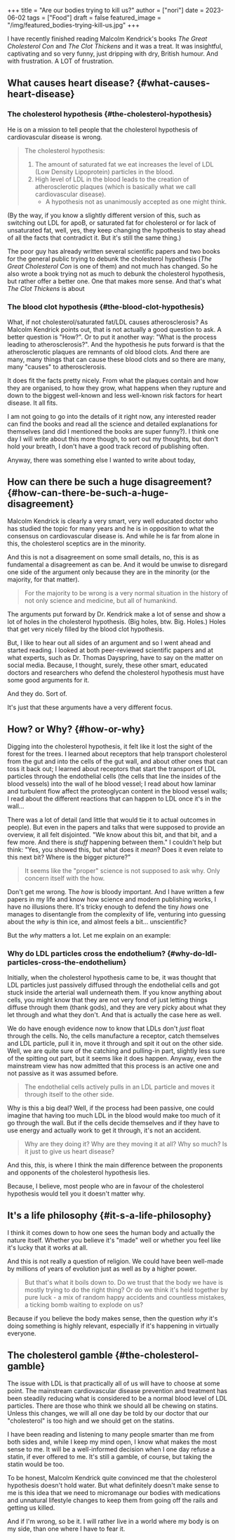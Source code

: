 +++
title = "Are our bodies trying to kill us?"
author = ["nori"]
date = 2023-06-02
tags = ["Food"]
draft = false
featured_image = "/img/featured_bodies-trying-kill-us.jpg"
+++

I have recently finished reading Malcolm Kendrick's books _The Great Cholesterol Con_ and _The Clot Thickens_ and it was a treat. It was insightful, captivating and so very funny, just dripping with dry, British humour. And with frustration. A LOT of frustration.


## What causes heart disease? {#what-causes-heart-disease}


### The cholesterol hypothesis {#the-cholesterol-hypothesis}

He is on a mission to tell people that the cholesterol hypothesis of cardiovascular disease is wrong.

> The cholesterol hypothesis:
>
> 1.  The amount of saturated fat we eat increases the level of LDL (Low Density Lipoprotein) particles in the blood.
> 2.  High level of LDL in the blood leads to the creation of atherosclerotic plaques (which is basically what we call cardiovascular disease).
>     -   A hypothesis not as unanimously accepted as one might think.

(By the way, if you know a slightly different version of this, such as switching out LDL for apoB, or saturated fat for cholesterol or for lack of unsaturated fat, well, yes, they keep changing the hypothesis to stay ahead of all the facts that contradict it. But it's still the same thing.)

The poor guy has already written several scientific papers and two books for the general public trying to debunk the cholesterol hypothesis (_The Great Cholesterol Con_ is one of them) and not much has changed. So he also wrote a book trying not as much to debunk the cholesterol hypothesis, but rather offer a better one. One that makes more sense. And that's what _The Clot Thickens_ is about


### The blood clot hypothesis {#the-blood-clot-hypothesis}

What, if not cholesterol/saturated fat/LDL causes atherosclerosis? As Malcolm Kendrick points out, that is not actually a good question to ask. A better question is "How?". Or to put it another way: "What is the process leading to atherosclerosis?". And the hypothesis he puts forward is that the atherosclerotic plaques are remnants of old blood clots. And there are many, many things that can cause these blood clots and so there are many, many "causes" to atherosclerosis.

It does fit the facts pretty nicely. From what the plaques contain and how they are organised, to how they grow, what happens when they rupture and down to the biggest well-known and less well-known risk factors for heart disease. It all fits.

I am not going to go into the details of it right now, any interested reader can find the books and read all the science and detailed explanations for themselves (and did I mentioned the books are super funny?). I think one day I will write about this more though, to sort out my thoughts, but don't hold your breath, I don't have a good track record of publishing often.

Anyway, there was something else I wanted to write about today,


## How can there be such a huge disagreement? {#how-can-there-be-such-a-huge-disagreement}

Malcolm Kendrick is clearly a very smart, very well educated doctor who has studied the topic for many years and he is in opposition to what the consensus on cardiovascular disease is. And while he is far from alone in this, the cholesterol sceptics are in the minority.

And this is not a disagreement on some small details, no, this is as fundamental a disagreement as can be. And it would be unwise to disregard one side of the argument only because they are in the minority (or the majority, for that matter).

> For the majority to be wrong is a very normal situation in the history of not only science and medicine, but all of humankind.

The arguments put forward by Dr. Kendrick make a lot of sense and show a lot of holes in the cholesterol hypothesis. (Big holes, btw. Big. Holes.) Holes that get very nicely filled by the blood clot hypothesis.

But, I like to hear out all sides of an argument and so I went ahead and started reading. I looked at both peer-reviewed scientific papers and at what experts, such as Dr. Thomas Dayspring, have to say on the matter on social media.  Because, I thought, surely, these other smart, educated doctors and researchers who defend the cholesterol hypothesis must have some good arguments for it.

And they do. Sort of.

It's just that these arguments have a very different focus.


## How? or Why? {#how-or-why}

Digging into the cholesterol hypothesis, it felt like it lost the sight of the forest for the trees. I learned about receptors that help transport cholesterol from the gut and into the cells of the gut wall, and about other ones that can toss it back out; I learned about receptors that start the transport of LDL particles through the endothelial cells (the cells that line the insides of the blood vessels) into the wall of he blood vessel; I read about how laminar and turbulent flow affect the proteoglycan content in the blood vessel walls; I read about the different reactions that can happen to LDL once it's in the wall...

There was a lot of detail (and little that would tie it to actual outcomes in people). But even in the papers and talks that were supposed to provide an overview, it all felt disjointed. "We know about this bit, and that bit, and a few more. And there is _stuff_ happening between them." I couldn't help but think: "Yes, you showed this, but what does it _mean_? Does it even relate to this next bit? Where is the bigger picture?"

> It seems like the "proper" science is not supposed to ask why. Only concern itself with the how.

Don't get me wrong. The _how_ is bloody important. And I have written a few papers in my life and know how science and modern publishing works, I have no illusions there. It's tricky enough to defend the tiny _hows_ one manages to disentangle from the complexity of life, venturing into guessing about the _why_ is thin ice, and almost feels a bit... unscientific?

But the _why_ matters a lot. Let me explain on an example:


### Why do LDL particles cross the endothelium? {#why-do-ldl-particles-cross-the-endothelium}

Initially, when the cholesterol hypothesis came to be, it was thought that LDL particles just passively diffused through the endothelial cells and got stuck inside the arterial wall underneath them. If you know anything about cells, you might know that they are not very fond of just letting things diffuse through them (thank gods), and they are very picky about what they let through and what they don't. And that is actually the case here as well.

We do have enough evidence now to know that LDLs don't _just_ float through the cells. No, the cells manufacture a receptor, catch themselves and LDL particle, pull it in, move it through and spit it out on the other side. Well, we are quite sure of the catching and pulling-in part, slightly less sure of the spitting out part, but it seems like it does happen. Anyway, even the mainstream view has now admitted that this process is an active one and not passive as it was assumed before.

> The endothelial cells actively pulls in an LDL particle and moves it through itself to the other side.

Why is this a big deal? Well, if the process had been passive, one could imagine that having too much LDL in the blood would make too much of it go through the wall. But if the cells decide themselves and if they have to use energy and actually work to get it through, it's not an accident.

> Why are they doing it? Why are they moving it at all? Why so much? Is it just to give us heart disease?

And this, _this_, is where I think the main difference between the proponents and opponents of the cholesterol hypothesis lies.

Because, I believe, most people who are in favour of the cholesterol hypothesis would tell you it doesn't matter why.


## It's a life philosophy {#it-s-a-life-philosophy}

I think it comes down to how one sees the human body and actually the nature itself. Whether you believe it's "made" well or whether you feel like it's lucky that it works at all.

And this is not really a question of religion. We could have been well-made by millions of years of evolution just as well as by a higher power.

> But that's what it boils down to. Do we trust that the body we have is mostly trying to do the right thing? Or do we think it's held together by pure luck - a mix of random happy accidents and countless mistakes, a ticking bomb waiting to explode on us?

Because if you believe the body makes sense, then the question _why_ it's doing something is highly relevant, especially if it's happening in virtually everyone.


## The cholesterol gamble {#the-cholesterol-gamble}

The issue with LDL is that practically all of us will have to choose at some point. The mainstream cardiovascular disease prevention and treatment has been steadily reducing what is considered to be a normal blood level of LDL particles. There are those who think we should all be chewing on statins. Unless this changes, we will all one day be told by our doctor that our "cholesterol" is too high and we should get on the statins.

I have been reading and listening to many people smarter than me from both sides and, while I keep my mind open, I know what makes the most sense to me. It will be a well-informed decision when I one day refuse a statin, if ever offered to me. It's still a gamble, of course, but taking the statin would be too.

To be honest, Malcolm Kendrick quite convinced me that the cholesterol hypothesis doesn't hold water. But what definitely doesn't make sense to me is this idea that we need to micromanage our bodies with medications and unnatural lifestyle changes to keep them from going off the rails and getting us killed.

And if I'm wrong, so be it. I will rather live in a world where my body is on my side, than one where I have to fear it.
